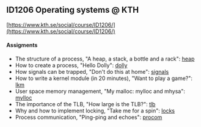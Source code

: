 ## ID1206 Operating systems @ KTH <br/>
[https://www.kth.se/social/course/ID1206/](https://www.kth.se/social/course/ID1206/) <br/>

#### Assigments
* The structure of a process, "A heap, a stack, a bottle and a rack": [heap](https://github.com/tillber/kth/tree/master/id1206/heap)
* How to create a process, "Hello Dolly": [dolly](https://github.com/tillber/kth/tree/master/id1206/dolly)
* How signals can be trapped, "Don't do this at home": [signals](https://github.com/tillber/kth/tree/master/id1206/signals)
* How to write a kernel module (in 20 minutes), "Want to play a game?": [lkm](https://github.com/tillber/kth/tree/master/id1206/lkm)
* User space memory management, "My malloc: mylloc and mhysa": [mylloc](https://github.com/tillber/kth/tree/master/id1206/mylloc)
* The importance of the TLB, "How large is the TLB?": [tlb](https://github.com/tillber/kth/tree/master/id1206/tlb)
* Why and how to implement locking, "Take me for a spin": [locks](https://github.com/tillber/kth/tree/master/id1206/locks)
* Process communication, "Ping-ping and echoes": [procom](https://github.com/tillber/kth/tree/master/id1206/procom)
